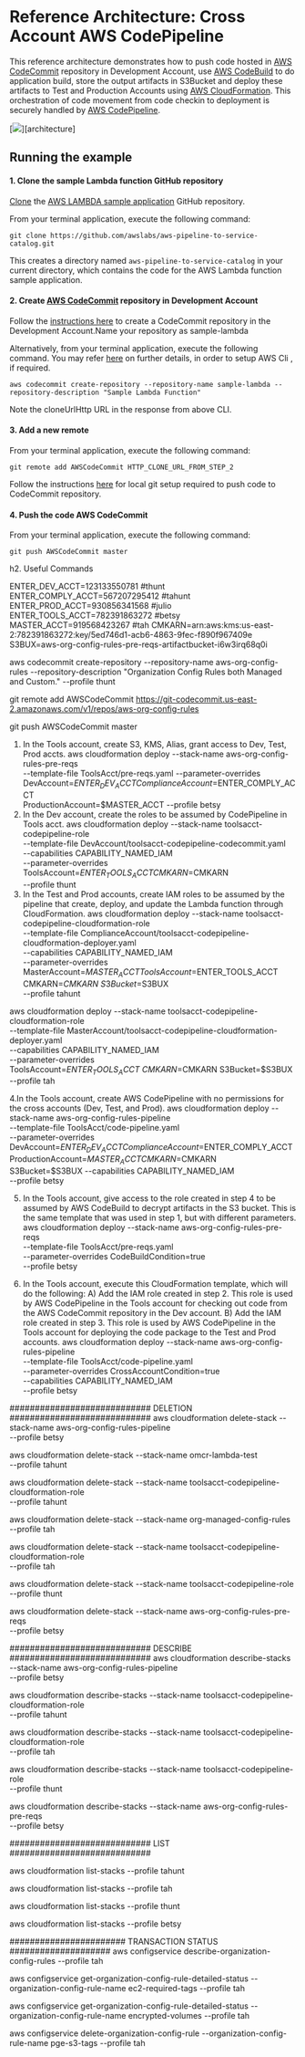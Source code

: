 # Reference Architecture: Cross Account AWS CodePipeline

This reference architecture demonstrates how to push code hosted in [AWS CodeCommit](code-commit-url) repository in Development Account,
use [AWS CodeBuild](code-build-url) to do application build, store the output artifacts in S3Bucket and deploy these artifacts to Test
and Production Accounts using [AWS CloudFormation](clouformation-url). This orchestration of code movement from code checkin to deployment
is securely handled by [AWS CodePipeline](code-pipeline-url).


[![](images/architecture.png)][architecture]

## Running the example

#### 1. Clone the sample Lambda function GitHub repository

[Clone](https://help.github.com/articles/cloning-a-repository/) the [AWS LAMBDA sample application](https://github.com/awslabs/aws-pipeline-to-service-catalog.git) GitHub repository.

From your terminal application, execute the following command:

```console
git clone https://github.com/awslabs/aws-pipeline-to-service-catalog.git
```

This creates a directory named `aws-pipeline-to-service-catalog` in your current directory, which contains the code for the AWS Lambda function sample application.

#### 2. Create [AWS CodeCommit](code-commit-url) repository in Development Account

Follow the [instructions here](http://docs.aws.amazon.com/codecommit/latest/userguide/getting-started.html#getting-started-create-repo) to create a CodeCommit repository
in the Development Account.Name your repository as sample-lambda

Alternatively, from your terminal application, execute the following command. You may refer [here](http://docs.aws.amazon.com/codecommit/latest/userguide/how-to-create-repository.html#how-to-create-repository-cli)
on further details, in order to setup AWS Cli , if required.

```console
aws codecommit create-repository --repository-name sample-lambda --repository-description "Sample Lambda Function"
```

Note the cloneUrlHttp URL in the response from above CLI.

#### 3. Add a new remote

From your terminal application, execute the following command:

```console
git remote add AWSCodeCommit HTTP_CLONE_URL_FROM_STEP_2
```

Follow the instructions [here](http://docs.aws.amazon.com/codecommit/latest/userguide/setting-up.html) for local git setup required to push code to CodeCommit repository.

#### 4. Push the code AWS CodeCommit

From your terminal application, execute the following command:

```console
git push AWSCodeCommit master
```

[code-commit-url]: https://aws.amazon.com/devops/continuous-delivery/
[code-build-url]: https://aws.amazon.com/codebuild/
[code-pipeline-url]: https://aws.amazon.com/codepipeline/
[clouformation-url]: https://aws.amazon.com/cloudformation/
[lambda-url]: https://aws.amazon.com/lambda/


h2. Useful Commands


ENTER_DEV_ACCT=123133550781 #thunt
ENTER_COMPLY_ACCT=567207295412 #tahunt
ENTER_PROD_ACCT=930856341568 #julio
ENTER_TOOLS_ACCT=782391863272 #betsy
MASTER_ACCT=919568423267 #tah
CMKARN=arn:aws:kms:us-east-2:782391863272:key/5ed746d1-acb6-4863-9fec-f890f967409e
S3BUX=aws-org-config-rules-pre-reqs-artifactbucket-i6w3irq68q0i

aws codecommit create-repository --repository-name aws-org-config-rules --repository-description "Organization Config Rules both Managed and Custom." --profile thunt

git remote add AWSCodeCommit https://git-codecommit.us-east-2.amazonaws.com/v1/repos/aws-org-config-rules

git push AWSCodeCommit master


1. In the Tools account, create S3, KMS, Alias, grant access to Dev, Test, Prod accts.
aws cloudformation deploy --stack-name aws-org-config-rules-pre-reqs \
--template-file ToolsAcct/pre-reqs.yaml --parameter-overrides \
DevAccount=$ENTER_DEV_ACCT ComplianceAccount=$ENTER_COMPLY_ACCT \
ProductionAccount=$MASTER_ACCT --profile betsy
2. In the Dev account, create the roles to be assumed by CodePipeline in Tools acct.
aws cloudformation deploy --stack-name toolsacct-codepipeline-role \
--template-file DevAccount/toolsacct-codepipeline-codecommit.yaml \
--capabilities CAPABILITY_NAMED_IAM \
--parameter-overrides ToolsAccount=$ENTER_TOOLS_ACCT CMKARN=$CMKARN \
--profile thunt
3. In the Test and Prod accounts, create IAM roles to be assumed by the pipeline that create, deploy, and update the Lambda function through CloudFormation.
aws cloudformation deploy --stack-name toolsacct-codepipeline-cloudformation-role \
--template-file ComplianceAccount/toolsacct-codepipeline-cloudformation-deployer.yaml \
--capabilities CAPABILITY_NAMED_IAM \
--parameter-overrides MasterAccount=$MASTER_ACCT ToolsAccount=$ENTER_TOOLS_ACCT CMKARN=$CMKARN  \
S3Bucket=$S3BUX \
--profile tahunt

aws cloudformation deploy --stack-name toolsacct-codepipeline-cloudformation-role \
--template-file MasterAccount/toolsacct-codepipeline-cloudformation-deployer.yaml \
--capabilities CAPABILITY_NAMED_IAM \
--parameter-overrides ToolsAccount=$ENTER_TOOLS_ACCT \
CMKARN=$CMKARN S3Bucket=$S3BUX \
--profile tah

4.In the Tools account, create AWS CodePipeline with no permissions for the cross accounts (Dev, Test, and Prod).
aws cloudformation deploy --stack-name aws-org-config-rules-pipeline \
--template-file ToolsAcct/code-pipeline.yaml \
--parameter-overrides DevAccount=$ENTER_DEV_ACCT ComplianceAccount=$ENTER_COMPLY_ACCT \
ProductionAccount=$MASTER_ACCT CMKARN=$CMKARN \
S3Bucket=$S3BUX --capabilities CAPABILITY_NAMED_IAM \
--profile betsy

5. In the Tools account, give access to the role created in step 4 to be assumed by AWS CodeBuild to decrypt artifacts in the S3 bucket. This is the same template that was used in step 1, but with different parameters.
aws cloudformation deploy --stack-name aws-org-config-rules-pre-reqs \
--template-file ToolsAcct/pre-reqs.yaml \
--parameter-overrides CodeBuildCondition=true \
--profile betsy

6. In the Tools account, execute this CloudFormation template, which will do the following:
A) Add the IAM role created in step 2. This role is used by AWS CodePipeline in the Tools account for checking out code from the AWS CodeCommit repository in the Dev account.
B) Add the IAM role created in step 3. This role is used by AWS CodePipeline in the Tools account for deploying the code package to the Test and Prod accounts.
aws cloudformation deploy --stack-name aws-org-config-rules-pipeline \
--template-file ToolsAcct/code-pipeline.yaml \
--parameter-overrides CrossAccountCondition=true \
--capabilities CAPABILITY_NAMED_IAM \
--profile betsy


############################ DELETION ############################
aws cloudformation delete-stack --stack-name aws-org-config-rules-pipeline \
--profile betsy

aws cloudformation delete-stack --stack-name omcr-lambda-test \
--profile tahunt

aws cloudformation delete-stack --stack-name toolsacct-codepipeline-cloudformation-role \
--profile tahunt

aws cloudformation delete-stack --stack-name org-managed-config-rules \
--profile tah

aws cloudformation delete-stack --stack-name toolsacct-codepipeline-cloudformation-role \
--profile tah

aws cloudformation delete-stack --stack-name toolsacct-codepipeline-role \
--profile thunt

aws cloudformation delete-stack --stack-name aws-org-config-rules-pre-reqs \
--profile betsy

############################ DESCRIBE ############################
aws cloudformation describe-stacks --stack-name aws-org-config-rules-pipeline \
--profile betsy

aws cloudformation describe-stacks --stack-name toolsacct-codepipeline-cloudformation-role \
--profile tahunt

aws cloudformation describe-stacks --stack-name toolsacct-codepipeline-cloudformation-role \
--profile tah

aws cloudformation describe-stacks --stack-name toolsacct-codepipeline-role \
--profile thunt

aws cloudformation describe-stacks --stack-name aws-org-config-rules-pre-reqs \
--profile betsy

############################ LIST ############################

aws cloudformation list-stacks --profile tahunt

aws cloudformation list-stacks --profile tah

aws cloudformation list-stacks --profile thunt

aws cloudformation list-stacks --profile betsy

####################### TRANSACTION STATUS ####################
aws configservice describe-organization-config-rules --profile tah

aws configservice get-organization-config-rule-detailed-status --organization-config-rule-name ec2-required-tags --profile tah

aws configservice get-organization-config-rule-detailed-status --organization-config-rule-name encrypted-volumes --profile tah

aws configservice delete-organization-config-rule --organization-config-rule-name pge-s3-tags --profile tah


```

